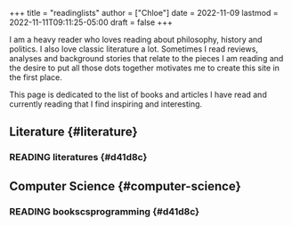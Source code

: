 +++
title = "readinglists"
author = ["Chloe"]
date = 2022-11-09
lastmod = 2022-11-11T09:11:25-05:00
draft = false
+++

I am a heavy reader who loves reading about philosophy, history and
politics. I also love classic literature a lot. Sometimes I read
reviews, analyses and background stories that relate to the pieces I
am reading and the desire to put all those dots together motivates me
to create this site in the first place.

This page is dedicated to the list of books and articles I have read and currently
reading that I find inspiring and interesting.


## Literature {#literature}


### <span class="org-todo todo READING">READING</span>  <span class="tag"><span class="literatures">literatures</span></span> {#d41d8c}


## Computer Science {#computer-science}


### <span class="org-todo todo READING">READING</span>  <span class="tag"><span class="books">books</span><span class="cs">cs</span><span class="programming">programming</span></span> {#d41d8c}
